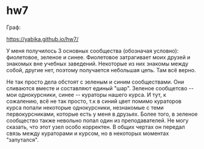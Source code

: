 # hw7


Граф:


https://yabika.github.io/hw7/


У меня получилось 3 основных сообщества (обозначая условно): фиолетовое, зеленое и синее. Фиолетовое затрагивает моих друзей и знакомых вне учебных заведений. Некоторые из них знакомы между собой, другие нет, поэтому получается небольшая цепь. Там всё верно.


Не так просто дела обстоят с зеленым и синим сообществами. Они сливаются вместе и составляют единый "шар". Зеленое сообщетсво -- мои однокурсники, синее -- кураторы нашего курса. И тут, к сожалению, всё не так просто, т.к в синий цвет помимо кураторов курса попали некоторые однокурсники, незнакомые с теми первокурсниками, которые есть у меня в друзьях. Более того, в зеленое сообщество также невольно попал один из преподавателей. Не могу сказать, что этот узел особо корректен. В общих чертах он передал связь между кураторами и курсом, но в некоторых моментах "запутался".
